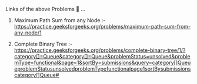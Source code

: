 Links of the above Problems 🦖
...
1) Maximum Path Sum from any Node :- https://practice.geeksforgeeks.org/problems/maximum-path-sum-from-any-node/1

2) Complete Binary Tree :- https://practice.geeksforgeeks.org/problems/complete-binary-tree/1/?category[]=Queue&category[]=Queue&problemStatus=unsolved&problemType=functional&page=1&sortBy=submissions&query=category[]QueueproblemStatusunsolvedproblemTypefunctionalpage1sortBysubmissionscategory[]Queue#

